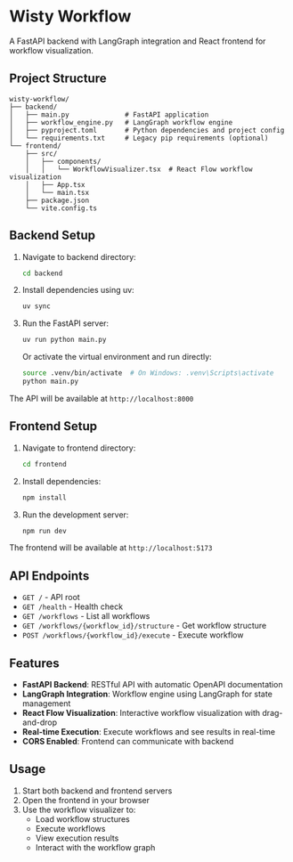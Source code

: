 # Wisty Workflow

A FastAPI backend with LangGraph integration and React frontend for workflow visualization.

## Project Structure

```
wisty-workflow/
├── backend/
│   ├── main.py              # FastAPI application
│   ├── workflow_engine.py   # LangGraph workflow engine
│   ├── pyproject.toml       # Python dependencies and project config
│   └── requirements.txt     # Legacy pip requirements (optional)
└── frontend/
    ├── src/
    │   ├── components/
    │   │   └── WorkflowVisualizer.tsx  # React Flow workflow visualization
    │   ├── App.tsx
    │   └── main.tsx
    ├── package.json
    └── vite.config.ts
```

## Backend Setup

1. Navigate to backend directory:
   ```bash
   cd backend
   ```

2. Install dependencies using uv:
   ```bash
   uv sync
   ```

3. Run the FastAPI server:
   ```bash
   uv run python main.py
   ```

   Or activate the virtual environment and run directly:
   ```bash
   source .venv/bin/activate  # On Windows: .venv\Scripts\activate
   python main.py
   ```

The API will be available at `http://localhost:8000`

## Frontend Setup

1. Navigate to frontend directory:
   ```bash
   cd frontend
   ```

2. Install dependencies:
   ```bash
   npm install
   ```

3. Run the development server:
   ```bash
   npm run dev
   ```

The frontend will be available at `http://localhost:5173`

## API Endpoints

- `GET /` - API root
- `GET /health` - Health check
- `GET /workflows` - List all workflows
- `GET /workflows/{workflow_id}/structure` - Get workflow structure
- `POST /workflows/{workflow_id}/execute` - Execute workflow

## Features

- **FastAPI Backend**: RESTful API with automatic OpenAPI documentation
- **LangGraph Integration**: Workflow engine using LangGraph for state management
- **React Flow Visualization**: Interactive workflow visualization with drag-and-drop
- **Real-time Execution**: Execute workflows and see results in real-time
- **CORS Enabled**: Frontend can communicate with backend

## Usage

1. Start both backend and frontend servers
2. Open the frontend in your browser
3. Use the workflow visualizer to:
   - Load workflow structures
   - Execute workflows
   - View execution results
   - Interact with the workflow graph